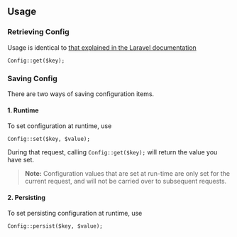 ## Usage

### Retrieving Config

Usage is identical to [that explained in the Laravel documentation](http://laravel.com/docs/configuration#introduction)

	Config::get($key);

### Saving Config

There are two ways of saving configuration items.

#### 1. Runtime

To set configuration at runtime, use

	Config::set($key, $value);

During that request, calling `Config::get($key);` will return the value you have set.

> **Note:** Configuration values that are set at run-time are only set for the current request, and will not be carried over to subsequent requests.

#### 2. Persisting

To set persisting configuration at runtime, use

	Config::persist($key, $value);
